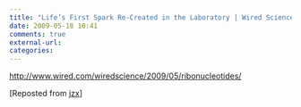 ```yaml
---
title: "Life’s First Spark Re-Created in the Laboratory | Wired Science | Wired.com"
date: 2009-05-18 10:41
comments: true
external-url:
categories:
---
```

<http://www.wired.com/wiredscience/2009/05/ribonucleotides/>

[Reposted from [jzx][1]]

  [1]: http://blog.neexistuje.sk/post/19389161/Life-s-First-Spark-Re-Created-in
